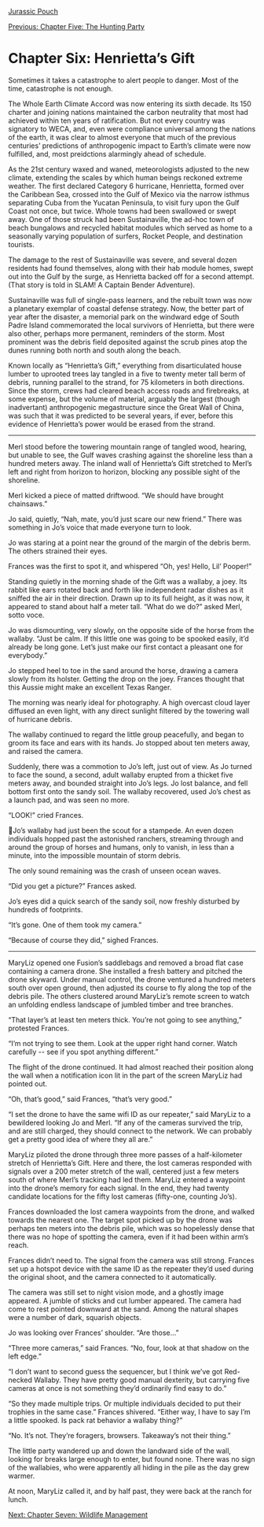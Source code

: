 [Jurassic Pouch](README.md)

[Previous: Chapter Five: The Hunting Party](ch05.md) 

# Chapter Six: Henrietta’s Gift

Sometimes it takes a catastrophe to alert people to danger. Most of the time, catastrophe is not enough.

The Whole Earth Climate Accord was now entering its sixth decade. Its 150 charter and joining nations maintained the carbon neutrality that most had achieved within ten years of ratification. But not every country was signatory to WECA, and, even were compliance universal among the nations of the earth, it was clear to almost everyone that much of the previous centuries’ predictions of anthropogenic impact to Earth’s climate were now fulfilled, and, most preidctions alarmingly ahead of schedule. 

As the 21st century waxed and waned, meteorologists adjusted to the new climate, extending the scales by which human beings reckoned extreme weather. The first declared Category 6 hurricane, Henrietta, formed over the Caribbean Sea, crossed into the Gulf of Mexico via the narrow isthmus separating Cuba from the Yucatan Peninsula, to visit fury upon the Gulf Coast not once, but twice. Whole towns had been swallowed or swept away. One of those struck had been Sustainaville, the ad-hoc town of beach bungalows and recycled habitat modules which served as home to a seasonally varying population of surfers, Rocket People, and destination tourists. 

The damage to the rest of Sustainaville was severe, and several dozen residents had found themselves, along with their hab module homes, swept out into the Gulf by the surge, as Henrietta backed off for a second attempt. (That story is told in SLAM! A Captain Bender Adventure). 

Sustainaville was full of single-pass learners, and the rebuilt town was now a planetary exemplar of coastal defense strategy. Now, the better part of year after the disaster, a memorial park on the windward edge of South Padre Island commemorated the local survivors of Henrietta, but there were also other, perhaps more permanent, reminders of the storm. Most prominent was the debris field deposited against the scrub pines atop the dunes running both north and south along the beach.

Known locally as “Henrietta’s Gift,” everything from disarticulated house lumber to uprooted trees lay tangled in a five to twenty meter tall berm of debris, running parallel to the strand, for 75 kilometers in both directions. Since the storm, crews had cleared beach access roads and firebreaks, at some expense, but the volume of material, arguably the largest (though inadvertant) anthropogenic megastructure since the Great Wall of China, was such that it was predicted to be several years, if ever, before this evidence of Henrietta’s power would be erased from the strand.

***

Merl stood before the towering mountain range of tangled wood, hearing, but unable to see, the Gulf waves crashing against the shoreline less than a hundred meters away. The inland wall of Henrietta’s Gift stretched to Merl’s left and right from horizon to horizon, blocking any possible sight of the shoreline.

Merl kicked a piece of matted driftwood. “We should have brought chainsaws.” 

Jo said, quietly, “Nah, mate, you’d just scare our new friend.” There was something in Jo’s voice that made everyone turn to look.

Jo was staring at a point near the ground of the margin of the debris berm. The others strained their eyes.

Frances was the first to spot it, and whispered “Oh, yes! Hello, Lil’ Pooper!”

Standing quietly in the morning shade of the Gift was a wallaby, a joey. Its rabbit like ears rotated back and forth like independent radar dishes as it sniffed the air in their direction. Drawn up to its full height, as it was now, it appeared to stand about half a meter tall. “What do we do?” asked Merl, sotto voce.

Jo was dismounting, very slowly, on the opposite side of the horse from the wallaby. “Just be calm. If this little one was going to be spooked easily, it’d already be long gone. Let’s just make our first contact a pleasant one for everybody.”

Jo stepped heel to toe in the sand around the horse, drawing a camera slowly from its holster. Getting the drop on the joey. Frances thought that this Aussie might make an excellent Texas Ranger.

The morning was nearly ideal for photography. A high overcast cloud layer diffused an even light, with any direct sunlight filtered by the towering wall of hurricane debris.

The wallaby continued to regard the little group peacefully, and began to groom its face and ears with its hands. Jo stopped about ten meters away, and raised the camera. 

Suddenly, there was a commotion to Jo’s left, just out of view. As Jo turned to face the sound, a second, adult wallaby erupted from a thicket five meters away, and bounded straight into Jo’s legs. Jo lost balance, and fell bottom first onto the sandy soil. The wallaby recovered, used Jo’s chest as a launch pad, and was seen no more.

“LOOK!” cried Frances.

Jo’s wallaby had just been the scout for a stampede. An even dozen individuals hopped past the astonished ranchers, streaming through and around the group of horses and humans, only to vanish, in less than a minute, into the impossible mountain of storm debris. 
 
 The only sound remaining was the crash of unseen ocean waves.

“Did you get a picture?” Frances asked.

Jo’s eyes did a quick search of the sandy soil, now freshly disturbed by hundreds of footprints.

“It’s gone. One of them took my camera.”

“Because of course they did,” sighed Frances.

***

MaryLiz opened one Fusion’s saddlebags and removed a broad flat case containing a camera drone. She installed a fresh battery and pitched the drone skyward. Under manual control, the drone ventured a hundred meters south over open ground, then adjusted its course to fly along the top of the debris pile. The others clustered around MaryLiz’s remote screen to watch an unfolding endless
landscape of jumbled timber and tree branches.

“That layer’s at least ten meters thick. You’re not going to see anything,” protested Frances.

“I’m not trying to see them. Look at the upper right hand corner. Watch carefully -- see if you spot anything different.”

The flight of the drone continued. It had almost reached their position along the wall when a notification icon lit in the part of the screen MaryLiz had pointed out.

“Oh, that’s good,” said Frances, “that’s very good.”

“I set the drone to have the same wifi ID as our repeater,” said MaryLiz to a bewildered looking Jo and Merl. “If any of the cameras survived the trip, and are still charged, they should connect to the network. We can probably get a pretty good idea of where they all are.”

MaryLiz piloted the drone through three more passes of a half-kilometer stretch of Henrietta’s Gift. Here and there, the lost cameras responded with signals over a 200 meter stretch of the wall, centered just a few meters south of where Merl’s tracking had led them. MaryLiz entered a waypoint into the drone’s memory for each signal. In the end, they had twenty candidate locations for the fifty lost cameras (fifty-one, counting Jo’s).

Frances downloaded the lost camera waypoints from the drone, and walked towards the nearest one. The target spot picked up by the drone was perhaps ten meters into the debris pile, which was so hopelessly dense that there was no hope of spotting the camera, even if it had been within arm’s reach.

Frances didn’t need to. The signal from the camera was still strong. Frances set up a hotspot device with the same ID as the repeater they’d used during the original shoot, and the camera connected to it automatically.

The camera was still set to night vision mode, and a ghostly image appeared. A jumble of sticks and cut lumber appeared. The camera had come to rest pointed downward at the sand. Among the natural shapes were a number of dark, squarish objects.
 
Jo was looking over Frances’ shoulder. “Are those…”

“Three more cameras,” said Frances. “No, four, look at that shadow on the left edge.”

“I don’t want to second guess the sequencer, but I think we’ve got Red-necked Wallaby. They have pretty good manual dexterity, but carrying five cameras at once is not something they’d ordinarily find easy to do.”

“So they made multiple trips. Or multiple individuals decided to put their trophies in the same case.” Frances shivered. “Either way, I have to say I’m a little spooked. Is pack rat behavior a wallaby thing?”

“No. It’s not. They’re foragers, browsers. Takeaway’s not their thing.”

The little party wandered up and down the landward side of the wall, looking for breaks large enough to enter, but found none. There was no sign of the wallabies, who were apparently all hiding in the pile as the day grew warmer.

At noon, MaryLiz called it, and by half past, they were back at the ranch for lunch.

[Next: Chapter Seven: Wildlife Management](ch07.md)
